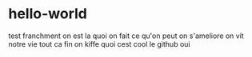# hello-world
test
franchment on est la quoi on fait ce qu'on peut on s'ameliore on vit notre vie tout ca fin on kiffe quoi cest cool le github oui

